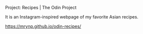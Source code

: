 Project: Recipes | The Odin Project

It is an Instagram-inspired webpage of my favorite Asian recipes.

https://mrynp.github.io/odin-recipes/